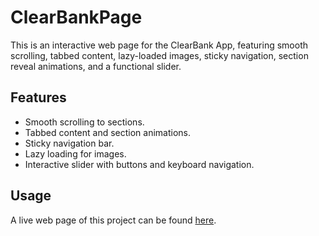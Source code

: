 # ClearBankPage

This is an interactive web page for the ClearBank App, featuring smooth scrolling, tabbed content, lazy-loaded images, sticky navigation, section reveal animations, and a functional slider.

## Features

- Smooth scrolling to sections.
- Tabbed content and section animations.
- Sticky navigation bar.
- Lazy loading for images.
- Interactive slider with buttons and keyboard navigation.

## Usage
A live web page of this project can be found [here](https://anesiadis-th.github.io/ClearBankPage/).
